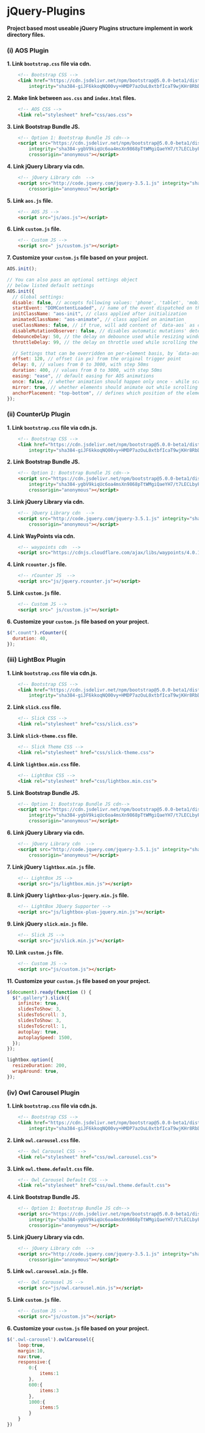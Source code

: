 # jQuery-Plugins 

<b>Project based most useable jQuery Plugins structure implement in work directory files.</b>

<h3> (i) AOS Plugin </h3>

**1. Link `bootstrap.css` file via cdn.**
``` html
    <!-- Bootstrap CSS -->
    <link href="https://cdn.jsdelivr.net/npm/bootstrap@5.0.0-beta1/dist/css/bootstrap.min.css" rel="stylesheet"
        integrity="sha384-giJF6kkoqNQ00vy+HMDP7azOuL0xtbfIcaT9wjKHr8RbDVddVHyTfAAsrekwKmP1" crossorigin="anonymous">
```      
**2. Make link between `aos.css` and `index.html` files.**
``` html
    <!-- AOS CSS -->
    <link rel="stylesheet" href="css/aos.css">
```
**3. Link Bootstrap Bundle JS.**
``` html
    <!-- Option 1: Bootstrap Bundle JS cdn-->
    <script src="https://cdn.jsdelivr.net/npm/bootstrap@5.0.0-beta1/dist/js/bootstrap.bundle.min.js"
        integrity="sha384-ygbV9kiqUc6oa4msXn9868pTtWMgiQaeYH7/t7LECLbyPA2x65Kgf80OJFdroafW"
        crossorigin="anonymous"></script>
```
**4. Link jQuery Library via cdn.**
``` html
    <!-- jQuery Library cdn  -->
    <script src="http://code.jquery.com/jquery-3.5.1.js" integrity="sha256-QWo7LDvxbWT2tbbQ97B53yJnYU3WhH/C8ycbRAkjPDc="
        crossorigin="anonymous"></script>
```
**5. Link `aos.js` file.**
``` html
    <!-- AOS JS -->
    <script src="js/aos.js"></script>
```
**6. Link `custom.js` file.**
```html
    <!-- Custom JS -->
    <script src=" js/custom.js"></script>
```
**7. Customize your `custom.js` file based on your project.**
``` js
AOS.init();

// You can also pass an optional settings object
// below listed default settings
AOS.init({
  // Global settings:
  disable: false, // accepts following values: 'phone', 'tablet', 'mobile', boolean, expression or function
  startEvent: "DOMContentLoaded", // name of the event dispatched on the document, that AOS should initialize on
  initClassName: "aos-init", // class applied after initialization
  animatedClassName: "aos-animate", // class applied on animation
  useClassNames: false, // if true, will add content of `data-aos` as classes on scroll
  disableMutationObserver: false, // disables automatic mutations' detections (advanced)
  debounceDelay: 50, // the delay on debounce used while resizing window (advanced)
  throttleDelay: 99, // the delay on throttle used while scrolling the page (advanced)

  // Settings that can be overridden on per-element basis, by `data-aos-*` attributes:
  offset: 120, // offset (in px) from the original trigger point
  delay: 0, // values from 0 to 3000, with step 50ms
  duration: 400, // values from 0 to 3000, with step 50ms
  easing: "ease", // default easing for AOS animations
  once: false, // whether animation should happen only once - while scrolling down
  mirror: true, // whether elements should animate out while scrolling past them
  anchorPlacement: "top-bottom", // defines which position of the element regarding to window should trigger the animation
});
```

<h3> (ii) CounterUp Plugin </h3>

**1. Link `bootstrap.css` file via cdn.js.**
``` html
    <!-- Bootstrap CSS -->
    <link href="https://cdn.jsdelivr.net/npm/bootstrap@5.0.0-beta1/dist/css/bootstrap.min.css" rel="stylesheet"
        integrity="sha384-giJF6kkoqNQ00vy+HMDP7azOuL0xtbfIcaT9wjKHr8RbDVddVHyTfAAsrekwKmP1" crossorigin="anonymous">
```
**2. Link Bootstrap Bundle JS.**
``` html
    <!-- Option 1: Bootstrap Bundle JS cdn-->
    <script src="https://cdn.jsdelivr.net/npm/bootstrap@5.0.0-beta1/dist/js/bootstrap.bundle.min.js"
        integrity="sha384-ygbV9kiqUc6oa4msXn9868pTtWMgiQaeYH7/t7LECLbyPA2x65Kgf80OJFdroafW"
        crossorigin="anonymous"></script>
```
**3. Link jQuery Library via cdn.**
``` html
    <!-- jQuery Library cdn  -->
    <script src="http://code.jquery.com/jquery-3.5.1.js" integrity="sha256-QWo7LDvxbWT2tbbQ97B53yJnYU3WhH/C8ycbRAkjPDc="
        crossorigin="anonymous"></script>
```
**4. Link WayPoints via cdn.**
``` html
    <!-- waypoints cdn  -->
    <script src="https://cdnjs.cloudflare.com/ajax/libs/waypoints/4.0.1/jquery.waypoints.js"></script>
```
**4. Link `rcounter.js` file.**
```html
    <!-- rCounter JS  -->
    <script src="js/jquery.rcounter.js"></script>
```
**5. Link `custom.js` file.**
```html
    <!-- Custom JS -->
    <script src=" js/custom.js"></script>
```
**6. Customize your `custom.js` file based on your project.**
``` js
$(".count").rCounter({
  duration: 40,
});
```
<h3> (iii) LightBox Plugin </h3>

**1. Link `bootstrap.css` file via cdn.js.**
``` html
    <!-- Bootstrap CSS -->
    <link href="https://cdn.jsdelivr.net/npm/bootstrap@5.0.0-beta1/dist/css/bootstrap.min.css" rel="stylesheet"
        integrity="sha384-giJF6kkoqNQ00vy+HMDP7azOuL0xtbfIcaT9wjKHr8RbDVddVHyTfAAsrekwKmP1" crossorigin="anonymous">
```
**2. Link `slick.css` file.**
``` html
    <!-- Slick CSS -->
    <link rel="stylesheet" href="css/slick.css">
```
**3. Link `slick-theme.css` file.**
``` html
    <!-- Slick Theme CSS -->
    <link rel="stylesheet" href="css/slick-theme.css">
```
**4. Link `lightbox.min.css` file.**
``` html
    <!-- LightBox CSS -->
    <link rel="stylesheet" href="css/lightbox.min.css">
```
**5. Link Bootstrap Bundle JS.**
``` html
    <!-- Option 1: Bootstrap Bundle JS cdn-->
    <script src="https://cdn.jsdelivr.net/npm/bootstrap@5.0.0-beta1/dist/js/bootstrap.bundle.min.js"
        integrity="sha384-ygbV9kiqUc6oa4msXn9868pTtWMgiQaeYH7/t7LECLbyPA2x65Kgf80OJFdroafW"
        crossorigin="anonymous"></script>
```
**6. Link jQuery Library via cdn.**
``` html
    <!-- jQuery Library cdn  -->
    <script src="http://code.jquery.com/jquery-3.5.1.js" integrity="sha256-QWo7LDvxbWT2tbbQ97B53yJnYU3WhH/C8ycbRAkjPDc="
        crossorigin="anonymous"></script>
```
**7. Link jQuery `lightbox.min.js` file.**
``` html
    <!-- LightBox JS -->
    <script src="js/lightbox.min.js"></script>
```
**8. Link jQuery `lightbox-plus-jquery.min.js` file.**
``` html
    <!-- LightBox JQuery Supporter -->
    <script src="js/lightbox-plus-jquery.min.js"></script>
```
**9. Link jQuery `slick.min.js` file.**
``` html    
    <!-- Slick JS -->
    <script src="js/slick.min.js"></script>
```
**10. Link `custom.js` file.**
``` html
    <!-- Custom JS -->
    <script src="js/custom.js"></script>
```
**11. Customize your `custom.js` file based on your project.**
``` js
$(document).ready(function () {
  $(".gallery").slick({
    infinite: true,
    slidesToShow: 3,
    slidesToScroll: 3,
    slidesToShow: 3,
    slidesToScroll: 1,
    autoplay: true,
    autoplaySpeed: 1500,
  });
});

lightbox.option({
  resizeDuration: 200,
  wrapAround: true,
});
```

<h3> (iv) Owl Carousel Plugin </h3>

**1. Link `bootstrap.css` file via cdn.js.**
``` html
    <!-- Bootstrap CSS -->
    <link href="https://cdn.jsdelivr.net/npm/bootstrap@5.0.0-beta1/dist/css/bootstrap.min.css" rel="stylesheet"
        integrity="sha384-giJF6kkoqNQ00vy+HMDP7azOuL0xtbfIcaT9wjKHr8RbDVddVHyTfAAsrekwKmP1" crossorigin="anonymous">
```
**2. Link `owl.carousel.css` file.**
``` html
    <!-- Owl Carousel CSS -->
    <link rel="stylesheet" href="css/owl.carousel.css">
```
**3. Link `owl.theme.default.css` file.**
``` html
    <!-- Owl Carousel Default CSS -->
    <link rel="stylesheet" href="css/owl.theme.default.css">
```
**4. Link Bootstrap Bundle JS.**
``` html
    <!-- Option 1: Bootstrap Bundle JS cdn-->
    <script src="https://cdn.jsdelivr.net/npm/bootstrap@5.0.0-beta1/dist/js/bootstrap.bundle.min.js"
        integrity="sha384-ygbV9kiqUc6oa4msXn9868pTtWMgiQaeYH7/t7LECLbyPA2x65Kgf80OJFdroafW"
        crossorigin="anonymous"></script>
```
**5. Link jQuery Library via cdn.**
``` html
    <!-- jQuery Library cdn  -->
    <script src="http://code.jquery.com/jquery-3.5.1.js" integrity="sha256-QWo7LDvxbWT2tbbQ97B53yJnYU3WhH/C8ycbRAkjPDc="
        crossorigin="anonymous"></script>
```
**5. Link `owl.carousel.min.js` file.**
``` html
    <!-- Owl Carousel JS -->
    <script src="js/owl.carousel.min.js"></script>
```
**5. Link `custom.js` file.**
``` html
    <!-- Custom JS -->
    <script src="js/custom.js"></script>
```
**6. Customize your `custom.js` file based on your project.**
``` js
$('.owl-carousel').owlCarousel({
    loop:true,
    margin:10,
    nav:true,
    responsive:{
        0:{
            items:1
        },
        600:{
            items:3
        },
        1000:{
            items:5
        }
    }
})
```
